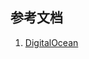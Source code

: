 ## 参考文档
1. [DigitalOcean](https://www.digitalocean.com/community/tutorials/how-to-serve-flask-applications-with-uwsgi-and-nginx-on-ubuntu-16-04)
